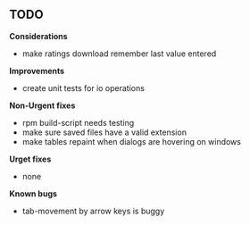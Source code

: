 
## TODO

**Considerations**
* make ratings download remember last value entered

**Improvements**
* create unit tests for io operations

**Non-Urgent fixes**
* rpm build-script needs testing
* make sure saved files have a valid extension
* make tables repaint when dialogs are hovering on windows

**Urget fixes**
* none

**Known bugs**
* tab-movement by arrow keys is buggy

